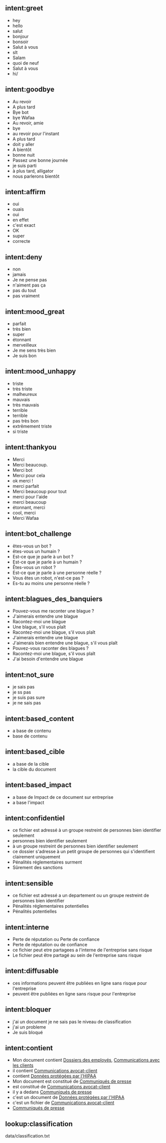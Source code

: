 ## intent:greet
- hey
- hello
- salut
- bonjour
- bonsoir
- Salut à vous
- slt
- Salam
- quoi de neuf
- Salut à vous
- hi/

## intent:goodbye
- Au revoir
- A plus tard
- Bye bot
- bye Wafaa
- Au revoir, amie
- bye
- au revoir pour l'instant
- A plus tard
- doit y aller
- A bientôt
- bonne nuit
- Passez une bonne journée
- je suis parti
- à plus tard, alligator
- nous parlerons bientôt

## intent:affirm
- oui
- ouais
- oui
- en effet
- c'est exact
- OK
- super
- correcte

## intent:deny
- non
- jamais
- Je ne pense pas
- n'aiment pas ça
- pas du tout
- pas vraiment

## intent:mood_great
- parfait
- très bien
- super
- étonnant
- merveilleux
- Je me sens très bien
- Je suis bon

## intent:mood_unhappy
- triste
- très triste
- malheureux
- mauvais
- très mauvais
- terrible
- terrible
- pas très bon
- extrêmement triste
- si triste

## intent:thankyou
- Merci
- Merci beaucoup.
- Merci bot
- Merci pour cela
- ok merci !
- merci parfait
- Merci beaucoup pour tout
- merci pour l'aide
- merci beaucoup
- étonnant, merci
- cool, merci
- Merci Wafaa

## intent:bot_challenge
- êtes-vous un bot ?
- êtes-vous un humain ?
- Est-ce que je parle à un bot ?
- Est-ce que je parle à un humain ?
- Êtes-vous un robot ?
- Est-ce que je parle à une personne réelle ?
- Vous êtes un robot, n'est-ce pas ?
- Es-tu au moins une personne réelle ?

## intent:blagues_des_banquiers
- Pouvez-vous me raconter une blague ?
- J'aimerais entendre une blague
- Racontez-moi une blague
- Une blague, s'il vous plaît
- Racontez-moi une blague, s'il vous plaît
- J'aimerais entendre une blague
- J'aimerais bien entendre une blague, s'il vous plaît
- Pouvez-vous raconter des blagues ?
- Racontez-moi une blague, s'il vous plaît
- J'ai besoin d'entendre une blague

## intent:not_sure
- je sais pas
- je ss pas
- je suis pas sure
- je ne sais pas

## intent:based_content
- a base de contenu
- base de contenu

## intent:based_cible
- a base de la cible
- la cible du document

## intent:based_impact
- a base de Impact de ce document sur entreprise
- a base l'impact

## intent:confidentiel
- ce fichier est adressé à un groupe restreint de personnes bien identifier seulement
- personnes bien identifier seulement
- à un groupe restreint de personnes bien identifier seulement
- ce dossier s'adresse à un petit groupe de personnes qui s'identifient clairement uniquement
- Pénalités réglementaires surment
- Sûrement des sanctions

## intent:sensible
- ce fichier est adressé a un departement ou un groupe restreint de personnes bien identifier
- Pénalités réglementaires potentielles
- Pénalités potentielles

## intent:interne
- Perte de réputation ou Perte de confiance
- Perte de réputation ou de confiance
- ce fichier peut etre partagees a l'interne de l'entreprise sans risque
- Le fichier peut être partagé au sein de l'entreprise sans risque

## intent:diffusable
- ces informations peuvent être publiées en ligne sans risque pour l'entreprise
- peuvent être publiées en ligne sans risque pour l'entreprise

## intent:bloquer
- j'ai un document je ne sais pas le niveau de classification
- j'ai un probleme
- Je suis bloqué

## intent:contient
- Mon document contient [Dossiers des employés](classification), [Communications avec les clients](classification)
- il contient [Communications avocat-client](classification)
- contient [Données protégées par l'HIPAA](classification)
- Mon document est constitué de [Communiqués de presse](classification)
- est constitué de [Communications avocat-client](classification)
- il y a dedans [Communiqués de presse](classification)
- c'est un document de [Données protégées par l'HIPAA](classification)
- c'est un fichier de [Communications avocat-client](classification)
- [Communiqués de presse](classification)


## lookup:classification
data/classification.txt
